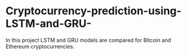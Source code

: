 # Cryptocurrency-prediction-using-LSTM-and-GRU-
In this project LSTM and GRU models are compared for Bitcoin and Ethereum cryptocurrencies.
